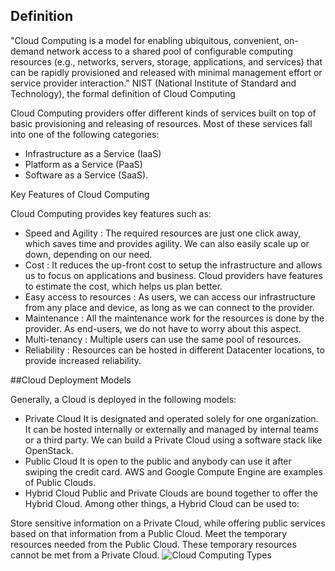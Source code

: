 ## Definition

"Cloud Computing is a model for enabling ubiquitous, convenient, on-demand network access to a shared pool of configurable computing resources (e.g., networks, servers, storage, applications, and services) that can be rapidly provisioned and released with minimal management effort or service provider interaction."
NIST (National Institute of Standard and Technology), the formal definition of Cloud Computing

Cloud Computing providers offer different kinds of services built on top of basic provisioning and releasing of resources. Most of these services fall into one of the following categories: 

- Infrastructure as a Service (IaaS)
- Platform as a Service (PaaS)
- Software as a Service (SaaS).

Key Features of Cloud Computing

Cloud Computing provides key features such as:

- Speed and Agility :
  The required resources are just one click away, which saves time and provides agility. We can also easily scale up or down, depending on our need.
- Cost :
  It reduces the up-front cost to setup the infrastructure and allows us to focus on applications and business. Cloud providers have features to estimate the cost, which helps us plan better.
- Easy access to resources :
  As users, we can access our infrastructure from any place and device, as long as we can connect to the provider.
- Maintenance :
  All the maintenance work for the resources is done by the provider. As end-users, we do not have to worry about this aspect.
- Multi-tenancy :
  Multiple users can use the same pool of resources.
- Reliability :
  Resources can be hosted in different Datacenter locations, to provide increased reliability.

##Cloud Deployment Models

Generally, a Cloud is deployed in the following models: 

- Private Cloud
  It is designated and operated solely for one organization. It can be hosted internally or externally and managed by internal teams or a third party. We can build a Private Cloud using a software stack like OpenStack.
- Public Cloud
  It is open to the public and anybody can use it after swiping the credit card. AWS and Google Compute Engine are examples of Public Clouds.
- Hybrid Cloud
  Public and Private Clouds are bound together to offer the Hybrid Cloud. Among other things, a Hybrid Cloud can be used to:

Store sensitive information on a Private Cloud, while offering public services based on that information from a Public Cloud.
Meet the temporary resources needed from the Public Cloud. These temporary resources cannot be met from a Private Cloud.
![ Cloud Computing Types](https://github.com/AradhanaSingh/lfs151/blob/master/chapter1/images/cloud_computing_types.png)
